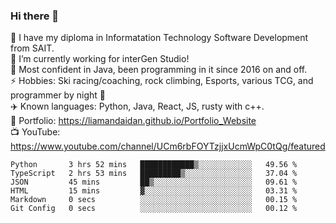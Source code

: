 ### Hi there 👋  
🏫 I have my diploma in Informatation Technology Software Development from SAIT.  
🔭 I’m currently working for interGen Studio!  
💬 Most confident in Java, been programming in it since 2016 on and off.    
⚡ Hobbies: Ski racing/coaching, rock climbing, Esports, various TCG, and programmer by night 🦉    
✈️ Known languages: Python, Java, React, JS, rusty with c++.     
🥇 Portfolio: https://liamandaidan.github.io/Portfolio_Website  
📺 YouTube: https://www.youtube.com/channel/UCm6rbFOYTzjjxUcmWpC0tQg/featured

<!--START_SECTION:waka-->

```text
Python       3 hrs 52 mins   ████████████▒░░░░░░░░░░░░   49.56 %
TypeScript   2 hrs 53 mins   █████████▒░░░░░░░░░░░░░░░   37.04 %
JSON         45 mins         ██▒░░░░░░░░░░░░░░░░░░░░░░   09.61 %
HTML         15 mins         ▓░░░░░░░░░░░░░░░░░░░░░░░░   03.31 %
Markdown     0 secs          ░░░░░░░░░░░░░░░░░░░░░░░░░   00.15 %
Git Config   0 secs          ░░░░░░░░░░░░░░░░░░░░░░░░░   00.12 %
```

<!--END_SECTION:waka-->

